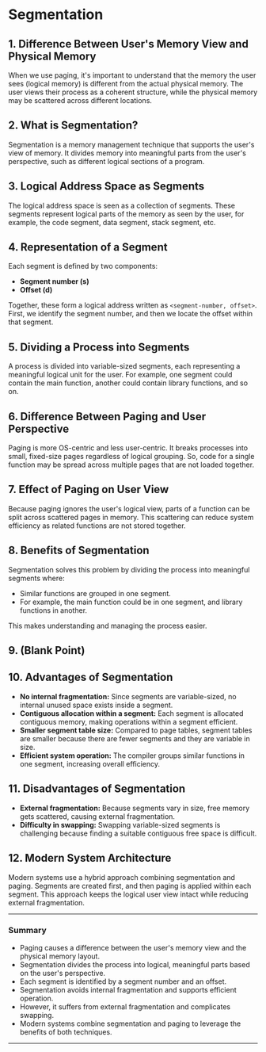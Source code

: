 # Segmentation

## 1. Difference Between User's Memory View and Physical Memory  
When we use paging, it's important to understand that the memory the user sees (logical memory) is different from the actual physical memory. The user views their process as a coherent structure, while the physical memory may be scattered across different locations.

## 2. What is Segmentation?  
Segmentation is a memory management technique that supports the user's view of memory. It divides memory into meaningful parts from the user's perspective, such as different logical sections of a program.

## 3. Logical Address Space as Segments  
The logical address space is seen as a collection of segments. These segments represent logical parts of the memory as seen by the user, for example, the code segment, data segment, stack segment, etc.

## 4. Representation of a Segment  
Each segment is defined by two components:  
- **Segment number (s)**  
- **Offset (d)**  

Together, these form a logical address written as `<segment-number, offset>`. First, we identify the segment number, and then we locate the offset within that segment.

## 5. Dividing a Process into Segments  
A process is divided into variable-sized segments, each representing a meaningful logical unit for the user. For example, one segment could contain the main function, another could contain library functions, and so on.

## 6. Difference Between Paging and User Perspective  
Paging is more OS-centric and less user-centric. It breaks processes into small, fixed-size pages regardless of logical grouping. So, code for a single function may be spread across multiple pages that are not loaded together.

## 7. Effect of Paging on User View  
Because paging ignores the user's logical view, parts of a function can be split across scattered pages in memory. This scattering can reduce system efficiency as related functions are not stored together.

## 8. Benefits of Segmentation  
Segmentation solves this problem by dividing the process into meaningful segments where:  
- Similar functions are grouped in one segment.  
- For example, the main function could be in one segment, and library functions in another.  

This makes understanding and managing the process easier.

## 9. (Blank Point)

## 10. Advantages of Segmentation  
- **No internal fragmentation:** Since segments are variable-sized, no internal unused space exists inside a segment.  
- **Contiguous allocation within a segment:** Each segment is allocated contiguous memory, making operations within a segment efficient.  
- **Smaller segment table size:** Compared to page tables, segment tables are smaller because there are fewer segments and they are variable in size.  
- **Efficient system operation:** The compiler groups similar functions in one segment, increasing overall efficiency.

## 11. Disadvantages of Segmentation  
- **External fragmentation:** Because segments vary in size, free memory gets scattered, causing external fragmentation.  
- **Difficulty in swapping:** Swapping variable-sized segments is challenging because finding a suitable contiguous free space is difficult.

## 12. Modern System Architecture  
Modern systems use a hybrid approach combining segmentation and paging. Segments are created first, and then paging is applied within each segment. This approach keeps the logical user view intact while reducing external fragmentation.

---

### Summary  
- Paging causes a difference between the user's memory view and the physical memory layout.  
- Segmentation divides the process into logical, meaningful parts based on the user's perspective.  
- Each segment is identified by a segment number and an offset.  
- Segmentation avoids internal fragmentation and supports efficient operation.  
- However, it suffers from external fragmentation and complicates swapping.  
- Modern systems combine segmentation and paging to leverage the benefits of both techniques.

---